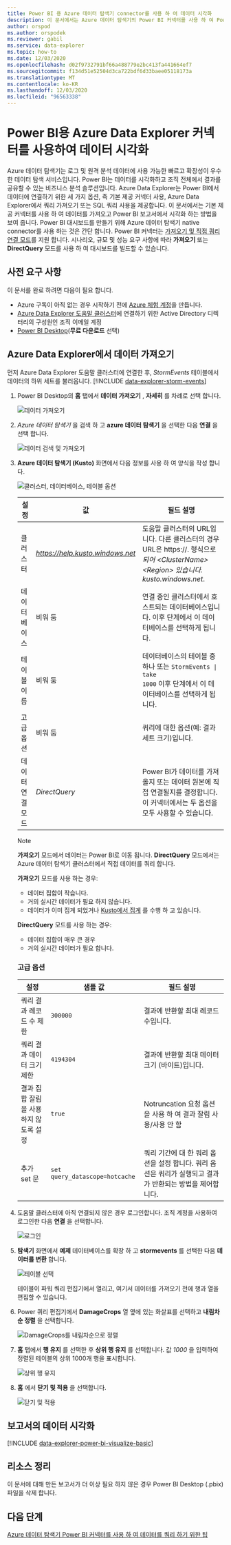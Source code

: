 ```yaml
---
title: Power BI 용 Azure 데이터 탐색기 connector를 사용 하 여 데이터 시각화
description: 이 문서에서는 Azure 데이터 탐색기의 Power BI 커넥터를 사용 하 여 Power BI에서 데이터를 시각화 하는 세 가지 옵션 중 하나를 사용 하는 방법에 대해 알아봅니다.
author: orspod
ms.author: orspodek
ms.reviewer: gabil
ms.service: data-explorer
ms.topic: how-to
ms.date: 12/03/2020
ms.openlocfilehash: d02f9732791bf66a488779e2bc413fa441664ef7
ms.sourcegitcommit: f134d51e52504d3ca722bdf6d33baee05118173a
ms.translationtype: MT
ms.contentlocale: ko-KR
ms.lasthandoff: 12/03/2020
ms.locfileid: "96563338"
---
```

# <a name="visualize-data-using-the-azure-data-explorer-connector-for-power-bi"></a>Power BI용 Azure Data Explorer 커넥터를 사용하여 데이터 시각화

Azure 데이터 탐색기는 로그 및 원격 분석 데이터에 사용 가능한 빠르고 확장성이 우수한 데이터 탐색 서비스입니다. Power BI는 데이터를 시각화하고 조직 전체에서 결과를 공유할 수 있는 비즈니스 분석 솔루션입니다. Azure Data Explorer는 Power BI에서 데이터에 연결하기 위한 세 가지 옵션, 즉 기본 제공 커넥터 사용, Azure Data Explorer에서 쿼리 가져오기 또는 SQL 쿼리 사용을 제공합니다. 이 문서에서는 기본 제공 커넥터를 사용 하 여 데이터를 가져오고 Power BI 보고서에서 시각화 하는 방법을 보여 줍니다. Power BI 대시보드를 만들기 위해 Azure 데이터 탐색기 native connector를 사용 하는 것은 간단 합니다. Power BI 커넥터는 [가져오기 및 직접 쿼리 연결 모드](/power-bi/desktop-directquery-about)를 지원 합니다. 시나리오, 규모 및 성능 요구 사항에 따라 **가져오기** 또는 **DirectQuery** 모드를 사용 하 여 대시보드를 빌드할 수 있습니다. 

## <a name="prerequisites"></a>사전 요구 사항

이 문서를 완료 하려면 다음이 필요 합니다.

* Azure 구독이 아직 없는 경우 시작하기 전에 [Azure 체험 계정](https://azure.microsoft.com/free/)을 만듭니다.
* [Azure Data Explorer 도움말 클러스터](https://dataexplorer.azure.com/clusters/help/databases/samples)에 연결하기 위한 Active Directory 디렉터리의 구성원인 조직 이메일 계정
* [Power BI Desktop](https://powerbi.microsoft.com/get-started/)(**무료 다운로드** 선택)

## <a name="get-data-from-azure-data-explorer"></a>Azure Data Explorer에서 데이터 가져오기

먼저 Azure Data Explorer 도움말 클러스터에 연결한 후, *StormEvents* 테이블에서 데이터의 하위 세트를 불러옵니다. [!INCLUDE [data-explorer-storm-events](includes/data-explorer-storm-events.md)]

1. Power BI Desktop의 **홈** 탭에서 **데이터 가져오기** , **자세히** 를 차례로 선택 합니다.

    ![데이터 가져오기](media/power-bi-connector/get-data-more.png)

1. *Azure 데이터 탐색기* 을 검색 하 고 **azure 데이터 탐색기** 을 선택한 다음 **연결** 을 선택 합니다.

    ![데이터 검색 및 가져오기](media/power-bi-connector/search-get-data.png)

1. **Azure 데이터 탐색기 (Kusto)** 화면에서 다음 정보를 사용 하 여 양식을 작성 합니다.

    ![클러스터, 데이터베이스, 테이블 옵션](media/power-bi-connector/cluster-database-table.png)

    | 설정 | 값 | 필드 설명
    |---|---|---
    | 클러스터 | *https://help.kusto.windows.net* | 도움말 클러스터의 URL입니다. 다른 클러스터의 경우 URL은 https://. 형식으로 *되어 \<ClusterName\> \<Region\> 있습니다. kusto.windows.net*. |
    | 데이터베이스 | 비워 둠 | 연결 중인 클러스터에서 호스트되는 데이터베이스입니다. 이후 단계에서 이 데이터베이스를 선택하게 됩니다. |
    | 테이블 이름 | 비워 둠 | 데이터베이스의 테이블 중 하나 또는 <code>StormEvents \| take 1000</code> 이후 단계에서 이 데이터베이스를 선택하게 됩니다. |
    | 고급 옵션 | 비워 둠 | 쿼리에 대한 옵션(예: 결과 세트 크기)입니다.
    | 데이터 연결 모드 | *DirectQuery* | Power BI가 데이터를 가져올지 또는 데이터 원본에 직접 연결될지를 결정합니다. 이 커넥터에서는 두 옵션을 모두 사용할 수 있습니다. |

    > [!NOTE]
    > **가져오기** 모드에서 데이터는 Power BI로 이동 됩니다. **DirectQuery** 모드에서는 Azure 데이터 탐색기 클러스터에서 직접 데이터를 쿼리 합니다.
    >
    > **가져오기** 모드를 사용 하는 경우:
    >
    > * 데이터 집합이 작습니다.
    > * 거의 실시간 데이터가 필요 하지 않습니다.
    > * 데이터가 이미 집계 되었거나 [Kusto에서 집계](kusto/query/summarizeoperator.md#list-of-aggregation-functions) 를 수행 하 고 있습니다.
    >
    > **DirectQuery** 모드를 사용 하는 경우:
    > * 데이터 집합이 매우 큰 경우
    > * 거의 실시간 데이터가 필요 합니다.

    ### <a name="advanced-options"></a>고급 옵션

    | 설정 | 샘플 값 | 필드 설명
    |---|---|---
    | 쿼리 결과 레코드 수 제한| `300000` | 결과에 반환할 최대 레코드 수입니다. |
    | 쿼리 결과 데이터 크기 제한 | `4194304` | 결과에 반환할 최대 데이터 크기 (바이트)입니다. |
    | 결과 집합 잘림을 사용 하지 않도록 설정 | `true` | Notruncation 요청 옵션을 사용 하 여 결과 잘림 사용/사용 안 함 |
    | 추가 set 문 | `set query_datascope=hotcache` | 쿼리 기간에 대 한 쿼리 옵션을 설정 합니다. 쿼리 옵션은 쿼리가 실행되고 결과가 반환되는 방법을 제어합니다. |

1. 도움말 클러스터에 아직 연결되지 않은 경우 로그인합니다. 조직 계정을 사용하여 로그인한 다음 **연결** 을 선택합니다.

    ![로그인](media/power-bi-connector/sign-in.png)

1. **탐색기** 화면에서 **예제** 데이터베이스를 확장 하 고 **stormevents** 를 선택한 다음 **데이터를 변환** 합니다.

    ![테이블 선택](media/power-bi-connector/select-table.png)

    테이블이 파워 쿼리 편집기에서 열리고, 여기서 데이터를 가져오기 전에 행과 열을 편집할 수 있습니다.

1. Power 쿼리 편집기에서 **DamageCrops** 열 옆에 있는 화살표를 선택하고 **내림차순 정렬** 을 선택합니다.

    ![DamageCrops를 내림차순으로 정렬](media/power-bi-connector/sort-descending.png)

1. **홈** 탭에서 **행 유지** 를 선택한 후 **상위 행 유지** 를 선택합니다. 값 *1000* 을 입력하여 정렬된 테이블의 상위 1000개 행을 표시합니다.

    ![상위 행 유지](media/power-bi-connector/keep-top-rows.png)

1. **홈** 에서 **닫기 및 적용** 을 선택합니다.

    ![닫기 및 적용](media/power-bi-connector/close-apply.png)

## <a name="visualize-data-in-a-report"></a>보고서의 데이터 시각화

[!INCLUDE [data-explorer-power-bi-visualize-basic](includes/data-explorer-power-bi-visualize-basic.md)]

## <a name="clean-up-resources"></a>리소스 정리

이 문서에 대해 만든 보고서가 더 이상 필요 하지 않은 경우 Power BI Desktop (.pbix) 파일을 삭제 합니다.

## <a name="next-steps"></a>다음 단계

[Azure 데이터 탐색기 Power BI 커넥터를 사용 하 여 데이터를 쿼리 하기 위한 팁](power-bi-best-practices.md#tips-for-using-the-azure-data-explorer-connector-for-power-bi-to-query-data)